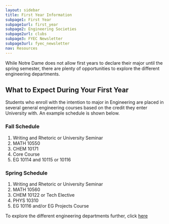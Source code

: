 ```yaml
---
layout: sidebar
title: First Year Information
subpage1: First Year
subpage1url: first_year
subpage2: Engineering Societies
subpage2url: clubs
subpage3: FYEC Newsletter
subpage3url: fyec_newsletter
nav: Resources
---
```

  <!-- Page Content -->
  <p class="lede">While Notre Dame does not allow first years to declare their major until the spring semester,
    there are plenty of opportunities to explore the different engineering departments.</p>
  <h2> What to Expect During Your First Year </h2>
  <p> Students who enroll with the intention to major in Engineering are placed
    in several general engineering courses based on the credit they enter University with.
    An example schedule is shown below.</p>
  <div class="grid grid-md-2">
    <div>
      <h3>Fall Schedule</h3>
      <ol>
        <li>Writing and Rhetoric or University Seminar</li>
        <li>MATH 10550</li>
        <li>CHEM 10171</li>
        <li>Core Course</li>
        <li>EG 10114 and 10115 or 10116</li>
      </ol>
    </div>
    <div>
      <h3>Spring Schedule</h3>
      <ol>
        <li>Writing and Rhetoric or University Seminar</li>
        <li>MATH 10560</li>
        <li>CHEM 10122 or Tech Elective</li>
        <li>PHYS 10310</li>
        <li>EG 10116 and/or EG Projects Course </li>
      </ol>
    </div>
  </div>
<p> To explore the different engineering departments further, click <a href="https://engineering.nd.edu/departments-programs/undergraduate-programs/">here</a></p>
